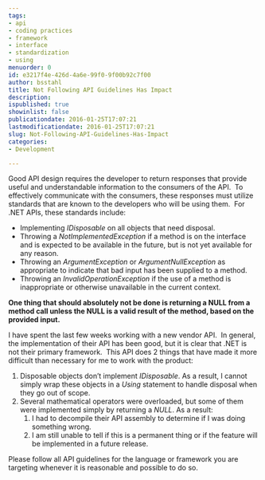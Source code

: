 ```yaml
---
tags:
- api
- coding practices
- framework
- interface
- standardization
- using
menuorder: 0
id: e3217f4e-426d-4a6e-99f0-9f00b92c7f00
author: bsstahl
title: Not Following API Guidelines Has Impact
description: 
ispublished: true
showinlist: false
publicationdate: 2016-01-25T17:07:21
lastmodificationdate: 2016-01-25T17:07:21
slug: Not-Following-API-Guidelines-Has-Impact
categories:
- Development

---
```


Good API design requires the developer to return responses that provide useful and understandable information to the consumers of the API.  To effectively communicate with the consumers, these responses must utilize standards that are known to the developers who will be using them.  For .NET APIs, these standards include:

- Implementing *IDisposable* on all objects that need disposal.
- Throwing a *NotImplementedException* if a method is on the interface and is expected to be available in the future, but is not yet available for any reason.
- Throwing an *ArgumentException* or *ArgumentNullException* as appropriate to indicate that bad input has been supplied to a method.
- Throwing an *InvalidOperationException* if the use of a method is inappropriate or otherwise unavailable in the current context.


**One thing that should absolutely not be done is returning a NULL from a method call unless the NULL is a valid result of the method, based on the provided input.**

I have spent the last few weeks working with a new vendor API.  In general, the implementation of their API has been good, but it is clear that .NET is not their primary framework.  This API does 2 things that have made it more difficult than necessary for me to work with the product:

1. Disposable objects don’t implement *IDisposable*. As a result, I cannot simply wrap these objects in a *Using* statement to handle disposal when they go out of scope.
2. Several mathematical operators were overloaded, but some of them were implemented simply by returning a *NULL*. As a result:
    1. I had to decompile their API assembly to determine if I was doing something wrong.
    2. I am still unable to tell if this is a permanent thing or if the feature will be implemented in a future release.


Please follow all API guidelines for the language or framework you are targeting whenever it is reasonable and possible to do so.

